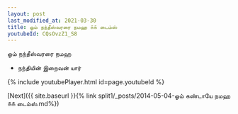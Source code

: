 ```yaml
---
layout: post
last_modified_at: 2021-03-30
title: ஓம் நந்தீஸ்வரரை நமஹ ௧௧ டைம்ஸ்
youtubeId: CQsOvzZ1_S8
---
```

 
 
 ஓம் நந்தீஸ்வரரை நமஹ  
 
 -  நந்தியின் இறைவன் யார் 
 
  
 
  
 
 
 
 
 
 


{% include youtubePlayer.html id=page.youtubeId %}
 
[Next]({{ site.baseurl }}{% link  split1/_posts/2014-05-04-ஓம் கண்டாயே நமஹ ௧௧ டைம்ஸ்.md%})
 
